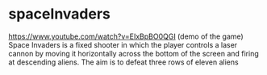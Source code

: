 # spaceInvaders

https://www.youtube.com/watch?v=EIxBpBO0QGI (demo of the game)
Space Invaders is a fixed shooter in which the player controls a laser cannon by moving it horizontally across the bottom of the screen and firing at descending aliens. The aim is to defeat three rows of eleven aliens
